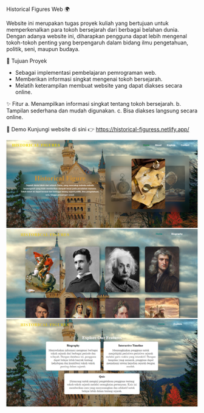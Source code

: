 Historical Figures Web 🌍

Website ini merupakan tugas proyek kuliah yang bertujuan untuk memperkenalkan para tokoh bersejarah dari berbagai belahan dunia.
Dengan adanya website ini, diharapkan pengguna dapat lebih mengenal tokoh-tokoh penting yang berpengaruh dalam bidang ilmu pengetahuan, politik, seni, maupun budaya.

🎯 Tujuan Proyek
* Sebagai implementasi pembelajaran pemrograman web.
* Memberikan informasi singkat mengenai tokoh bersejarah.
* Melatih keterampilan membuat website yang dapat diakses secara online.
  
✨ Fitur
a. Menampilkan informasi singkat tentang tokoh bersejarah.
b. Tampilan sederhana dan mudah digunakan.
c. Bisa diakses langsung secara online.

🚀 Demo
Kunjungi website di sini 👉 https://historical-figuress.netlify.app/

![image alt](https://github.com/boyzfire09/Historical-figures-web/blob/a6011ae7a22b2a6a75254c0cbc176fc5b538824e/Screenshot%20(865).png)
![image alt](https://github.com/boyzfire09/Historical-figures-web/blob/8bc8cb089904386a4d23fe5d954b44ddebce53af/Screenshot%20(866).png)
![image alt](https://github.com/boyzfire09/Historical-figures-web/blob/3e458474d725edf4ba095e223d2d20be3dc46fb3/Screenshot%20(867).png)
